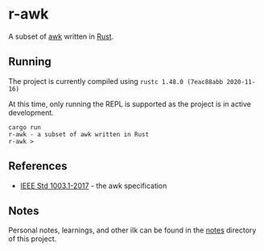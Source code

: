 # r-awk

A subset of [awk](https://en.wikipedia.org/wiki/AWK) written in [Rust](https://www.rust-lang.org/).

## Running
The project is currently compiled using `rustc 1.48.0 (7eac88abb 2020-11-16)`

At this time, only running the REPL is supported as the project is in active development.
```commandline
cargo run
r-awk - a subset of awk written in Rust
r-awk >
```

## References
- [IEEE Std 1003.1-2017](https://pubs.opengroup.org/onlinepubs/9699919799/utilities/awk.html) - the awk specification

## Notes
Personal notes, learnings, and other ilk can be found in the [notes](./notes) directory of this project.